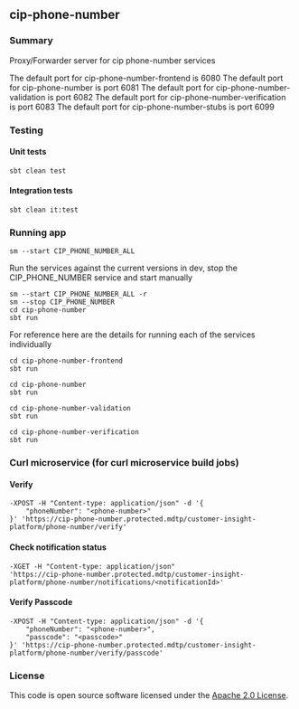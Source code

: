 
## cip-phone-number

### Summary

Proxy/Forwarder server for cip phone-number services

The default port for cip-phone-number-frontend is 6080
The default port for cip-phone-number is port 6081
The default port for cip-phone-number-validation is port 6082
The default port for cip-phone-number-verification is port 6083
The default port for cip-phone-number-stubs is port 6099

### Testing

#### Unit tests
    sbt clean test

#### Integration tests
    sbt clean it:test

### Running app

    sm --start CIP_PHONE_NUMBER_ALL

Run the services against the current versions in dev, stop the CIP_PHONE_NUMBER service and start manually

    sm --start CIP_PHONE_NUMBER_ALL -r
    sm --stop CIP_PHONE_NUMBER
    cd cip-phone-number
    sbt run

For reference here are the details for running each of the services individually

    cd cip-phone-number-frontend
    sbt run
 
    cd cip-phone-number
    sbt run

    cd cip-phone-number-validation
    sbt run

    cd cip-phone-number-verification
    sbt run

### Curl microservice (for curl microservice build jobs)

#### Verify

    -XPOST -H "Content-type: application/json" -d '{
	    "phoneNumber": "<phone-number>"
    }' 'https://cip-phone-number.protected.mdtp/customer-insight-platform/phone-number/verify'

#### Check notification status

    -XGET -H "Content-type: application/json"
    'https://cip-phone-number.protected.mdtp/customer-insight-platform/phone-number/notifications/<notificationId>'

#### Verify Passcode

    -XPOST -H "Content-type: application/json" -d '{
	    "phoneNumber": "<phone-number>",
        "passcode": "<passcode>"
    }' 'https://cip-phone-number.protected.mdtp/customer-insight-platform/phone-number/verify/passcode'

### License

This code is open source software licensed under the [Apache 2.0 License]("http://www.apache.org/licenses/LICENSE-2.0.html").
